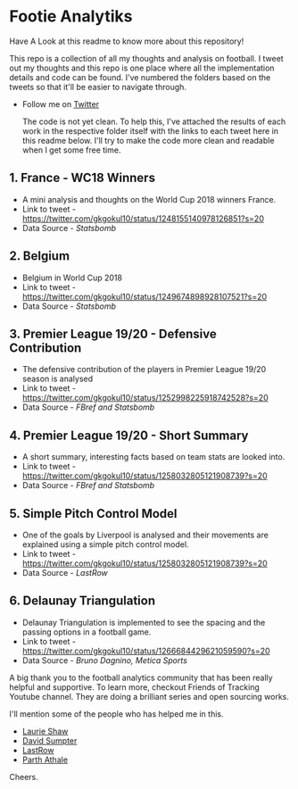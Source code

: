 # Footie Analytiks

Have A Look at this readme to know more about this repository!

  This repo is a collection of all my thoughts and analysis on football. I tweet out my thoughts and this repo is one place where all the implementation details and code can be found. I've numbered the folders based on the tweets so that it'll be easier to navigate through.

* Follow me on [Twitter](https://twitter.com/gkgokul10)

  The code is not yet clean. To help this, I've attached the results of each work in the respective folder itself with the links to each tweet here in this readme below. I'll try to make the code more clean and readable when I get some free time. 

## 1. France - WC18 Winners
   * A mini analysis and thoughts on the World Cup 2018 winners France.
   * Link to tweet - https://twitter.com/gkgokul10/status/1248155140978126851?s=20
   * Data Source - *Statsbomb*
   
   
## 2. Belgium 
   * Belgium in World Cup 2018
   * Link to tweet - https://twitter.com/gkgokul10/status/1249674898928107521?s=20
   * Data Source - *Statsbomb*
   
## 3. Premier League 19/20 - Defensive Contribution 
   * The defensive contribution of the players in Premier League 19/20 season is analysed 
   * Link to tweet - https://twitter.com/gkgokul10/status/1252998225918742528?s=20
   * Data Source - *FBref and Statsbomb*

## 4. Premier League 19/20 - Short Summary 
   * A short summary, interesting facts based on team stats are looked into.  
   * Link to tweet - https://twitter.com/gkgokul10/status/1258032805121908739?s=20
   * Data Source - *FBref and Statsbomb*

## 5. Simple Pitch Control Model 
   * One of the goals by Liverpool is analysed and their movements are explained using a simple pitch control model.
   * Link to tweet - https://twitter.com/gkgokul10/status/1258032805121908739?s=20
   * Data Source - *LastRow*

## 6. Delaunay Triangulation 
   * Delaunay Triangulation is implemented to see the spacing and the passing options in a football game.
   * Link to tweet - https://twitter.com/gkgokul10/status/1266684429621059590?s=20
   * Data Source - *Bruno Dagnino, Metica Sports*
   
   
   A big thank you to the football analytics community that has been really helpful and supportive. To learn more, checkout Friends of Tracking Youtube channel. They are doing a brilliant series and open sourcing works.  
   
I'll mention some of the people who has helped me in this. 
* [Laurie Shaw](https://twitter.com/EightyFivePoint)
* [David Sumpter](https://twitter.com/Soccermatics)
* [LastRow](https://twitter.com/lastrowview)
* [Parth Athale](https://twitter.com/ParthAthale)

Cheers.
